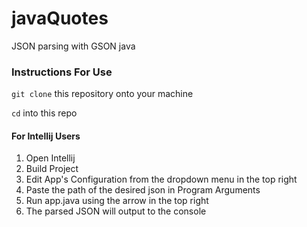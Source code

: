 # javaQuotes
JSON parsing with GSON java

### Instructions For Use
`git clone` this repository onto your machine

`cd` into this repo

#### For Intellij Users
1. Open Intellij
2. Build Project
3. Edit App's Configuration from the dropdown menu in the top right
4. Paste the path of the desired json in Program Arguments
5. Run app.java using the arrow in the top right
6. The parsed JSON will output to the console


